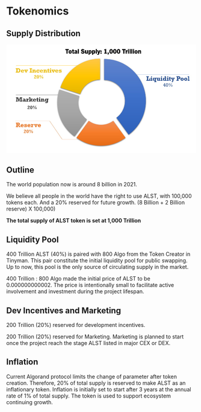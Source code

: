 # Tokenomics

## Supply Distribution

![](../.gitbook/assets/tokenomics.png)

## Outline

The world population now is around 8 billion in 2021.

We believe all people in the world have the right to use ALST, with 100,000 tokens each.  And a 20% reserved for future growth. (8 Billion + 2 Billion reserve) X 100,000)

**The total supply of ALST token is set at 1,000 Trillion**

## Liquidity Pool

400 Trillion ALST (40%) is paired with 800 Algo from the Token Creator in Tinyman.  This pair constitute the initial liquidity pool for public swapping.  Up to now, this pool is the only source of  circulating supply in the market.

400 Trillion : 800 Algo made the initial price of ALST to be 0.000000000002.  The price is intentionally small to facilitate active involvement and investment during the project lifespan.

## Dev Incentives and Marketing

200 Trillion (20%) reserved for development incentives.

200 Trillion (20%) reserved for Marketing.  Marketing is planned to start once the project reach the stage ALST listed in major CEX or DEX.

## Inflation

Current Algorand protocol limits the change of parameter after token creation.  Therefore, 20% of total supply is reserved to make ALST as an inflationary token.  Inflation is initially set to start after 3 years at the annual rate of 1% of total supply.  The token is used to support ecosystem continuing growth.
